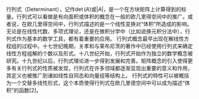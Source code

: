 行列式（Determinant），记作$\det(A)$或$|A|$，是一个在方块矩阵上计算得到的标量。行列式可以看做是有向面积或体积的概念在一般的欧几里得空间中的推广。或者说，在欧几里得空间中，行列式描述的是一个线性变换对“体积”所造成的影响。无论是在线性代数、多项式理论，还是在微积分学中（比如说换元积分法中），行列式作为基本的数学工具，都有着重要的应用。
行列式概念最早出现在解线性方程组的过程中。十七世纪晚期，关孝和与莱布尼茨的著作中已经使用行列式来确定线性方程组解的个数以及形式。十八世纪开始，行列式开始作为独立的数学概念被研究。十九世纪以后，行列式理论进一步得到发展和完善。矩阵概念的引入使得更多有关行列式的性质被发现，行列式在许多领域都逐渐显现出重要的意义和作用，其定义也被推广到诸如线性自同态和向量组等结构上。
行列式的特性可以被概括为一个交替多线性形式，这个本质使得行列式在欧几里德空间中可以成为描述“体积”的函数[2]。
